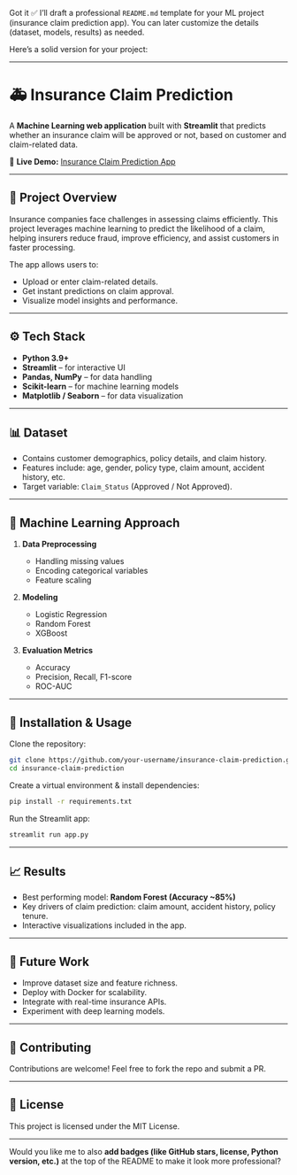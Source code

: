 Got it ✅ I’ll draft a professional `README.md` template for your ML project (insurance claim prediction app). You can later customize the details (dataset, models, results) as needed.

Here’s a solid version for your project:

---

# 🚑 Insurance Claim Prediction

A **Machine Learning web application** built with **Streamlit** that predicts whether an insurance claim will be approved or not, based on customer and claim-related data.

🔗 **Live Demo:** [Insurance Claim Prediction App](https://insuranceclaimprediction.streamlit.app/)

---

## 📌 Project Overview

Insurance companies face challenges in assessing claims efficiently. This project leverages machine learning to predict the likelihood of a claim, helping insurers reduce fraud, improve efficiency, and assist customers in faster processing.

The app allows users to:

* Upload or enter claim-related details.
* Get instant predictions on claim approval.
* Visualize model insights and performance.

---

## ⚙️ Tech Stack

* **Python 3.9+**
* **Streamlit** – for interactive UI
* **Pandas, NumPy** – for data handling
* **Scikit-learn** – for machine learning models
* **Matplotlib / Seaborn** – for data visualization

---

## 📊 Dataset

* Contains customer demographics, policy details, and claim history.
* Features include: age, gender, policy type, claim amount, accident history, etc.
* Target variable: `Claim_Status` (Approved / Not Approved).

---

## 🧠 Machine Learning Approach

1. **Data Preprocessing**

   * Handling missing values
   * Encoding categorical variables
   * Feature scaling

2. **Modeling**

   * Logistic Regression
   * Random Forest
   * XGBoost

3. **Evaluation Metrics**

   * Accuracy
   * Precision, Recall, F1-score
   * ROC-AUC

---

## 🚀 Installation & Usage

Clone the repository:

```bash
git clone https://github.com/your-username/insurance-claim-prediction.git
cd insurance-claim-prediction
```

Create a virtual environment & install dependencies:

```bash
pip install -r requirements.txt
```

Run the Streamlit app:

```bash
streamlit run app.py
```

---

## 📈 Results

* Best performing model: **Random Forest (Accuracy \~85%)**
* Key drivers of claim prediction: claim amount, accident history, policy tenure.
* Interactive visualizations included in the app.

---

## 🔮 Future Work

* Improve dataset size and feature richness.
* Deploy with Docker for scalability.
* Integrate with real-time insurance APIs.
* Experiment with deep learning models.

---

## 🤝 Contributing

Contributions are welcome! Feel free to fork the repo and submit a PR.

---

## 📜 License

This project is licensed under the MIT License.

---

Would you like me to also **add badges (like GitHub stars, license, Python version, etc.)** at the top of the README to make it look more professional?
